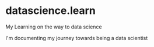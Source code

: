 # datascience.learn
My Learning on the way to data science

I'm documenting my journey towards being a data scientist
